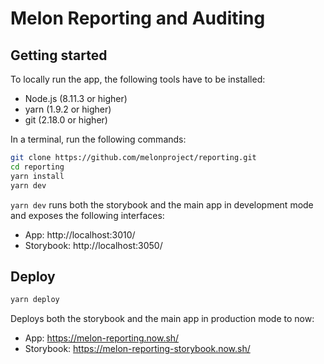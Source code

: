 # Melon Reporting and Auditing

## Getting started

To locally run the app, the following tools have to be installed:
- Node.js (8.11.3 or higher)
- yarn (1.9.2 or higher)
- git (2.18.0 or higher)

In a terminal, run the following commands:

```bash
git clone https://github.com/melonproject/reporting.git
cd reporting
yarn install
yarn dev
```

`yarn dev` runs both the storybook and the main app in development mode and exposes the following interfaces:

- App: http://localhost:3010/
- Storybook: http://localhost:3050/

## Deploy

```bash
yarn deploy
```

Deploys both the storybook and the main app in production mode to now:

- App: https://melon-reporting.now.sh/
- Storybook: https://melon-reporting-storybook.now.sh/
